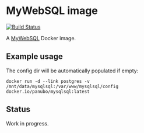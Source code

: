 # MyWebSQL image

[![Build Status](https://travis-ci.org/panubo/docker-mywebsql.svg?branch=master)](https://travis-ci.org/panubo/docker-mywebsql)

A [MyWebSQL](http://mywebsql.net/) Docker image.

## Example usage

The config dir will be automatically populated if empty:

```
docker run -d --link postgres -v /mnt/data/mysqlsql:/var/www/mysqlsql/config docker.io/panubo/mysqlsql:latest
```

## Status

Work in progress.
